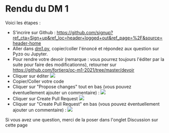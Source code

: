 # Rendu du DM 1

Voici les étapes :
- S'incrire sur Github : https://github.com/signup?ref_cta=Sign+up&ref_loc=header+logged+out&ref_page=%2F&source=header-home
- Aller dans [dm1.py](https://github.com/fortierq/itc1-2021/blob/master/dm/dm1.py), copier/coller l'énoncé et répondez aux question sur Pyzo ou Jupyter.
- Pour rendre votre devoir (remarque : vous pourrez toujours l'éditer par la suite pour faire des modificationns), retourner sur https://github.com/fortierq/oc-m1-2021/tree/master/devoir
- Cliquer sur éditer
![](https://user-images.githubusercontent.com/49362475/134974532-aa9ba520-24e0-4c79-929a-a2db4104dae9.png)
- Copier/Coller votre code
- Cliquer sur "Propose changes" tout en bas (vous pouvez éventuellement ajouter un commentaire) : 
![](https://user-images.githubusercontent.com/49362475/134974562-a2eb24bc-89d7-4dd8-a6b5-281ec6ced50c.png)
- Cliquer sur Create Pull Request
![](https://user-images.githubusercontent.com/49362475/134974600-293f79cd-3e09-484d-9c7e-786a427a9fc9.png)
- Cliquer sur "Create Pull Request" en bas (vous pouvez éventuellement ajouter un commentaire) : 
![](https://user-images.githubusercontent.com/49362475/134974601-0afb2a6a-0bcc-42d1-a043-17afc9fdf7d3.png)

Si vous avez une question, merci de la poser dans l'onglet Discussion sur cette page
